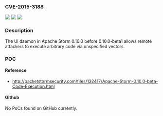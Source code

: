 ### [CVE-2015-3188](https://cve.mitre.org/cgi-bin/cvename.cgi?name=CVE-2015-3188)
![](https://img.shields.io/static/v1?label=Product&message=n%2Fa&color=blue)
![](https://img.shields.io/static/v1?label=Version&message=n%2Fa&color=blue)
![](https://img.shields.io/static/v1?label=Vulnerability&message=n%2Fa&color=brighgreen)

### Description

The UI daemon in Apache Storm 0.10.0 before 0.10.0-beta1 allows remote attackers to execute arbitrary code via unspecified vectors.

### POC

#### Reference
- http://packetstormsecurity.com/files/132417/Apache-Storm-0.10.0-beta-Code-Execution.html

#### Github
No PoCs found on GitHub currently.

